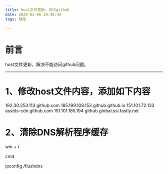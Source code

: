 ```yaml
---
title: host文件更新，访问github
date: 2020-03-06 19:48:44
tags: 随笔

---
```


 # 前言

host文件更新，解决不能访问github问题。<!---more--->

------

# 1、修改host文件内容，添加如下内容

192.30.253.113     github.com
185.199.108.153    github.github.io
151.101.72.133     assets-cdn.github.com
151.101.185.194    github.global.ssl.fastly.net

# 2、清除DNS解析程序缓存

win + r

cmd

ipconfig /flushdns
